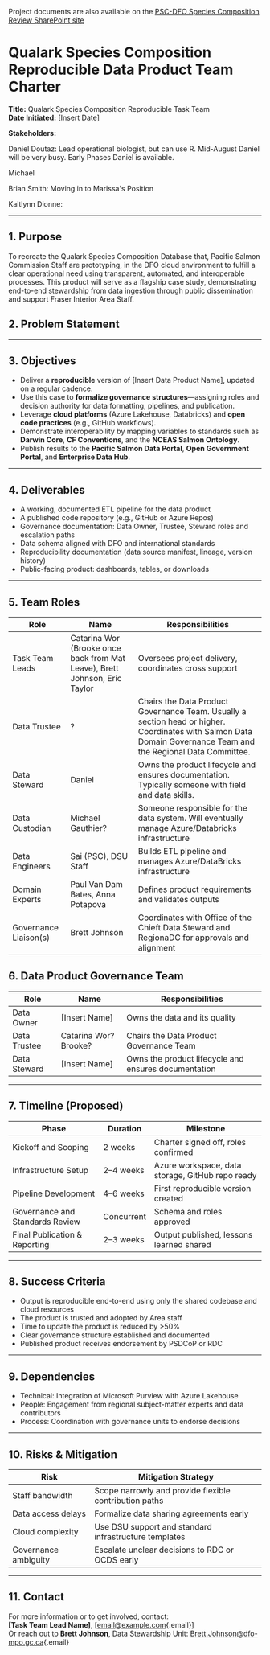 Project documents are also available on the [PSC-DFO Species Composition Review SharePoint site](https://psconline.sharepoint.com/sites/FRP_365/Species%20Composition%20Review/Forms/AllItems.aspx)

# Qualark Species Composition Reproducible Data Product Team Charter

**Title:** Qualark Species Composition Reproducible Task Team\
**Date Initiated:** [Insert Date]

**Stakeholders:**

Daniel Doutaz: Lead operational biologist, but can use R. Mid-August Daniel will be very busy. Early Phases Daniel is available.

Michael

Brian Smith: Moving in to Marissa's Position

Kaitlynn Dionne:

------------------------------------------------------------------------

## 1. Purpose

To recreate the Qualark Species Composition Database that, Pacific Salmon Commission Staff are prototyping, in the DFO cloud environment to fulfill a clear operational need using transparent, automated, and interoperable processes. This product will serve as a flagship case study, demonstrating end-to-end stewardship from data ingestion through public dissemination and support Fraser Interior Area Staff.

## 2. Problem Statement

------------------------------------------------------------------------

## 3. Objectives

-   Deliver a **reproducible** version of [Insert Data Product Name], updated on a regular cadence.
-   Use this case to **formalize governance structures**—assigning roles and decision authority for data formatting, pipelines, and publication.
-   Leverage **cloud platforms** (Azure Lakehouse, Databricks) and **open code practices** (e.g., GitHub workflows).
-   Demonstrate interoperability by mapping variables to standards such as **Darwin Core**, **CF Conventions**, and the **NCEAS Salmon Ontology**.
-   Publish results to the **Pacific Salmon Data Portal**, **Open Government Portal**, and **Enterprise Data Hub**.

------------------------------------------------------------------------

## 4. Deliverables

-   A working, documented ETL pipeline for the data product
-   A published code repository (e.g., GitHub or Azure Repos)
-   Governance documentation: Data Owner, Trustee, Steward roles and escalation paths
-   Data schema aligned with DFO and international standards
-   Reproducibility documentation (data source manifest, lineage, version history)
-   Public-facing product: dashboards, tables, or downloads

------------------------------------------------------------------------

## 5. Team Roles

| Role | Name | Responsibilities |
|---------------------|------------------------|------------------------|
| Task Team Leads | Catarina Wor (Brooke once back from Mat Leave), Brett Johnson, Eric Taylor | Oversees project delivery, coordinates cross support |
| Data Trustee | ? | Chairs the Data Product Governance Team. Usually a section head or higher. Coordinates with Salmon Data Domain Governance Team and the Regional Data Committee. |
| Data Steward | Daniel | Owns the product lifecycle and ensures documentation. Typically someone with field and data skills. |
| Data Custodian | Michael Gauthier? | Someone responsible for the data system. Will eventually manage Azure/Databricks infrastructure |
| Data Engineers | Sai (PSC), DSU Staff | Builds ETL pipeline and manages Azure/DataBricks infrastructure |
| Domain Experts | Paul Van Dam Bates, Anna Potapova | Defines product requirements and validates outputs |
| Governance Liaison(s) | Brett Johnson | Coordinates with Office of the Chieft Data Steward and RegionaDC for approvals and alignment |

## 6. Data Product Governance Team

| Role | Name | Responsibilities |
|------------------------|------------------------|------------------------|
| Data Owner | [Insert Name] | Owns the data and its quality |
| Data Trustee | Catarina Wor? Brooke? | Chairs the Data Product Governance Team |
| Data Steward | [Insert Name] | Owns the product lifecycle and ensures documentation |

------------------------------------------------------------------------

## 7. Timeline (Proposed)

| Phase | Duration | Milestone |
|------------------------|------------------------|------------------------|
| Kickoff and Scoping | 2 weeks | Charter signed off, roles confirmed |
| Infrastructure Setup | 2–4 weeks | Azure workspace, data storage, GitHub repo ready |
| Pipeline Development | 4–6 weeks | First reproducible version created |
| Governance and Standards Review | Concurrent | Schema and roles approved |
| Final Publication & Reporting | 2–3 weeks | Output published, lessons learned shared |

------------------------------------------------------------------------

## 8. Success Criteria

-   Output is reproducible end-to-end using only the shared codebase and cloud resources
-   The product is trusted and adopted by Area staff
-   Time to update the product is reduced by \>50%
-   Clear governance structure established and documented
-   Published product receives endorsement by PSDCoP or RDC

------------------------------------------------------------------------

## 9. Dependencies

-   Technical: Integration of Microsoft Purview with Azure Lakehouse
-   People: Engagement from regional subject-matter experts and data contributors
-   Process: Coordination with governance units to endorse decisions

------------------------------------------------------------------------

## 10. Risks & Mitigation

| Risk | Mitigation Strategy |
|------------------------------------|------------------------------------|
| Staff bandwidth | Scope narrowly and provide flexible contribution paths |
| Data access delays | Formalize data sharing agreements early |
| Cloud complexity | Use DSU support and standard infrastructure templates |
| Governance ambiguity | Escalate unclear decisions to RDC or OCDS early |

------------------------------------------------------------------------

## 11. Contact

For more information or to get involved, contact:\
**[Task Team Lead Name]**, [[email\@example.com](mailto:email@example.com){.email}]\
Or reach out to **Brett Johnson**, Data Stewardship Unit: [Brett.Johnson\@dfo-mpo.gc.ca](mailto:Brett.Johnson@dfo-mpo.gc.ca){.email}
